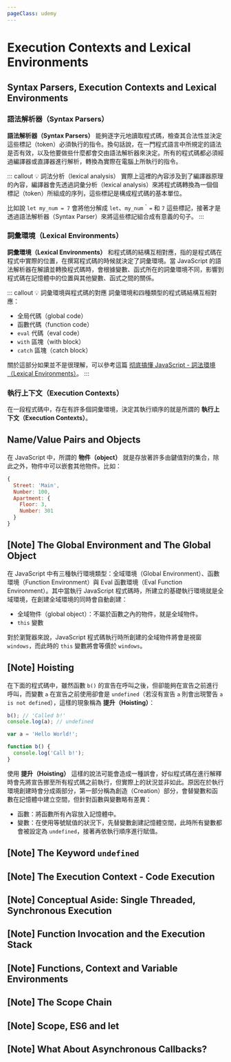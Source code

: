 ```yaml
---
pageClass: udemy
---
```


# Execution Contexts and Lexical Environments

## Syntax Parsers, Execution Contexts and Lexical Environments

### 語法解析器（Syntax Parsers）

**語法解析器（Syntax Parsers）** 能夠逐字元地讀取程式碼，檢查其合法性並決定這些標記（token）必須執行的指令。換句話說，在一門程式語言中所規定的語法是否有效，以及他要做些什麼都會交由語法解析器來決定。所有的程式碼都必須經過編譯器或直譯器進行解析，轉換為實際在電腦上所執行的指令。

::: callout 💡 詞法分析（lexical analysis）
實際上這裡的內容涉及到了編譯器原理的內容，編譯器會先透過詞彙分析（lexical analysis）來將程式碼轉換為一個個標記（token）所組成的序列，這些標記是構成程式碼的基本單位。

比如說 `let my_num = 7` 會將他分解成 `let`、`my_num`｀`=` 和 `7` 這些標記，接著才是透過語法解析器（Syntax Parser）來將這些標記組合成有意義的句子。
:::

### 詞彙環境（Lexical Environments）

**詞彙環境（Lexical Environments）** 和程式碼的結構互相對應，指的是程式碼在程式中實際的位置，在撰寫程式碼的時候就決定了詞彙環境。當 JavaScript 的語法解析器在解讀並轉換程式碼時，會根據變數、函式所在的詞彙環境不同，影響到程式碼在記憶體中的位置與其他變數、函式之間的關係。

::: callout 💡 詞彙環境與程式碼的對應
詞彙環境和四種類型的程式碼結構互相對應：

- 全局代碼（global code）
- 函數代碼（function code）
- `eval` 代碼（eval code）
- `with` 區塊（with block）
- `catch` 區塊（catch block）

關於這部分如果並不是很理解，可以參考這篇 [彻底搞懂 JavaScript - 詞法環境（Lexical Environments）](https://juejin.im/post/5c05120be51d4513416d2111)。
:::

### 執行上下文（Execution Contexts）

在一段程式碼中，存在有許多個詞彙環境，決定其執行順序的就是所謂的 **執行上下文（Execution Contexts）**。

## Name/Value Pairs and Objects

在 JavaScript 中，所謂的 **物件（object）** 就是存放著許多由鍵值對的集合，除此之外，物件中可以嵌套其他物件。比如：

```javascript
{
  Street: 'Main',
  Number: 100,
  Apartment: {
    Floor: 3,
    Number: 301
  }
}
```

## [Note] The Global Environment and The Global Object

在 JavaScript 中有三種執行環境類型：全域環境（Global Environment）、函數環境（Function Environment）與 Eval 函數環境（Eval Function Environment）。其中當執行 JavaScript 程式碼時，所建立的基礎執行環境就是全域環境，在創建全域環境的同時會自動創建：

- 全域物件（global object）：不屬於函數之內的物件，就是全域物件。
- `this` 變數

對於瀏覽器來說，JavaScript 程式碼執行時所創建的全域物件將會是視窗 `windows`，而此時的 `this` 變數將會等價於 `windows`。

## [Note] Hoisting

在下面的程式碼中，雖然函數 `b()` 的宣告在呼叫之後，但卻能夠在宣告之前進行呼叫，而變數 `a` 在宣告之前使用卻會是 `undefined`（若沒有宣告 `a` 則會出現警告 `a is not defined`），這樣的現象稱為 **提升（Hoisting）**：

```javascript
b(); // 'Called b!'
console.log(a); // undefined

var a = 'Hello World!';

function b() {
  console.log('Call b!');
}
```

使用 **提升（Hoisting）** 這樣的說法可能會造成一種誤會，好似程式碼在進行解釋時會先將宣告挪至所有程式碼之前執行，但實際上的狀況並非如此。原因在於執行環境創建時會分成兩部分，第一部分稱為創造（Creation）部分，會替變數和函數在記憶體中建立空間，但針對函數與變數略有差異：

- 函數：將函數所有內容放入記憶體中。
- 變數：在使用等號賦值的狀況下，先替變數創建記憶體空間，此時所有變數都會被設定為 `undefined`，接著再依執行順序進行賦值。

## [Note] The Keyword `undefined`

## [Note] The Execution Context - Code Execution

## [Note] Conceptual Aside: Single Threaded, Synchronous Execution

## [Note] Function Invocation and the Execution Stack

## [Note] Functions, Context and Variable Environments

## [Note] The Scope Chain

## [Note] Scope, ES6 and let

## [Note] What About Asynchronous Callbacks?
